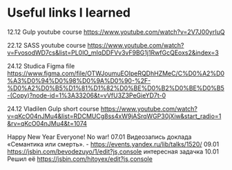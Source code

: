 # Useful links I learned

12.12 Gulp youtube course https://www.youtube.com/watch?v=2V7J00yrIuQ

22.12 SASS youtube course https://www.youtube.com/watch?v=FvosodWD7cs&list=PL0lO_mIqDDFVv3vF9BG1j1RwfGcQEoxs2&index=3

24.12 Studica Figma file https://www.figma.com/file/OTWJoumuEOIpeRQDhHZMeC/C%D0%A2%D0%A3%D0%94%D0%98%D0%9A%D0%90-%2F-%D0%A2%D0%B5%D1%81%D1%82%D0%BE%D0%B2%D0%BE%D0%B5-(Copy)?node-id=1%3A33206&t=vVfU3Z3PeGieYD7t-0

24.12 Vladilen Gulp short course https://www.youtube.com/watch?v=qKcO04nJMu4&list=RDCMUCg8ss4xW9jASrqWGP30jXiw&start_radio=1&rv=qKcO04nJMu4&t=1074

Happy New Year Everyone! No war!
07.01 Видеозапись доклада «Семантика или смерть». - https://events.yandex.ru/lib/talks/1520/
09.01 https://jsbin.com/bevodezuyo/1/edit?js,console интересная задачка
10.01 Решил её https://jsbin.com/hitoyex/edit?js,console
